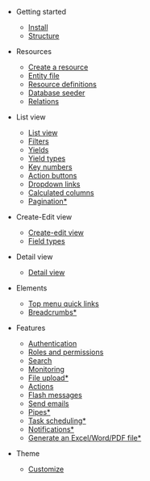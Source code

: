 - Getting started

  - [Install](getting-started/install.md)
  - [Structure](getting-started/structure.md)

- Resources

  - [Create a resource](resources/create-a-resource.md)
  - [Entity file](resources/entity-file.md)
  - [Resource definitions](resources/resource-definitions.md)
  - [Database seeder](resources/database-seeder)
  - [Relations](resources/relations.md)

- List view

  - [List view](list/list.md)
  - [Filters](list/filters.md)
  - [Yields](list/yields.md)
  - [Yield types](list/yield-types.md)
  - [Key numbers](list/key-numbers.md)
  - [Action buttons](list/action-buttons.md)
  - [Dropdown links](list/dropdown-links.md)
  - [Calculated columns](list/calculated-columns.md)
  - [Pagination\*]()

- Create-Edit view

  - [Create-edit view](create-edit/create-edit.md)
  - [Field types](create-edit/field-types.md)

- Detail view

  - [Detail view](detail/detail.md)

- Elements

  - [Top menu quick links](elements/quick-links.md)
  - [Breadcrumbs\*]()

- Features

  - [Authentication](features/authentication.md)
  - [Roles and permissions](features/roles-and-permissions.md)
  - [Search](features/search.md)
  - [Monitoring](features/monitoring.md)
  - [File upload\*](features/file-upload.md)
  - [Actions](features/actions.md)
  - [Flash messages](features/flash-messages.md)
  - [Send emails](features/send-emails.md)
  - [Pipes\*]()
  - [Task scheduling\*](features/task-scheduling.md)
  - [Notifications\*]()
  - [Generate an Excel/Word/PDF file\*]()

- Theme
  - [Customize](theme/customize.md)

